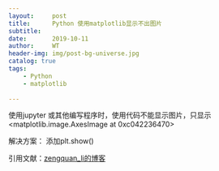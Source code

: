 ```yaml
---
layout:     post
title:      Python 使用matplotlib显示不出图片
subtitle:   
date:       2019-10-11
author:     WT
header-img: img/post-bg-universe.jpg
catalog: true
tags:
    - Python
    - matplotlib
    
---
```



使用jupyter 或其他编写程序时，使用代码不能显示图片，只显示<matplotlib.image.AxesImage at 0xc042236470>

解决方案：
   添加plt.show()



  


引用文献：[zengquan_li的博客](https://blog.csdn.net/qq_39782872/article/details/82930838)    
          
		
	  
  
  
  
